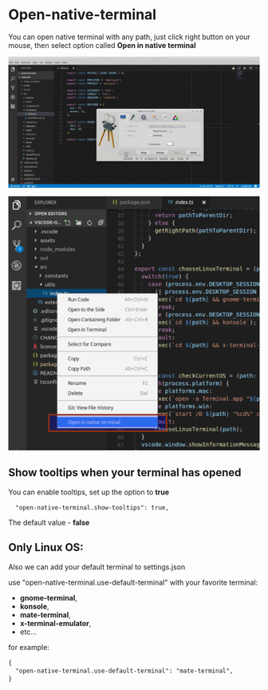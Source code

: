 # Open-native-terminal

You can open native terminal with any path,
just click right button on your mouse,
then select option called **Open in native terminal**

![example](https://github.com/alexeyvax/vscode-open-native-terminal/blob/master/assets/example.gif?raw=true)

![example-image](https://github.com/alexeyvax/vscode-open-native-terminal/blob/master/assets/example.png?raw=true)

## Show tooltips when your terminal has opened

You can enable tooltips, set up the option to **true**

```
  "open-native-terminal.show-tooltips": true,
```

The default value - **false**


## Only Linux OS:

Also we can add your default terminal to settings.json

use "open-native-terminal.use-default-terminal" with your favorite terminal:
- **gnome-terminal**,
- **konsole**,
- **mate-terminal**,
- **x-terminal-emulator**,
- etc...

for example:
```
{
  "open-native-terminal.use-default-terminal": "mate-terminal",
}
```
